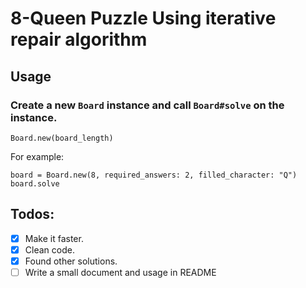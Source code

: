 # 8-Queen Puzzle Using iterative repair algorithm 

## Usage

### Create a new `Board` instance and call `Board#solve` on the instance.
```
Board.new(board_length)

```
For example:
```
board = Board.new(8, required_answers: 2, filled_character: "Q")
board.solve
```

## Todos:
- [x] Make it faster.
- [x] Clean code.
- [x] Found other solutions.
- [ ] Write a small document and usage in README
